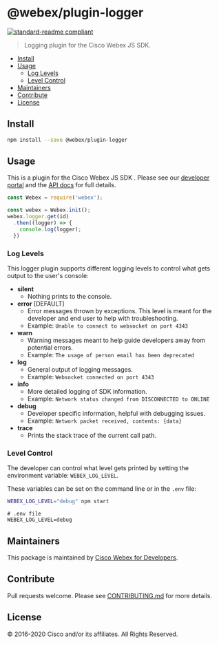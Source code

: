 # @webex/plugin-logger

[![standard-readme compliant](https://img.shields.io/badge/readme%20style-standard-brightgreen.svg?style=flat-square)](https://github.com/RichardLitt/standard-readme)

> Logging plugin for the Cisco Webex JS SDK.

- [Install](#install)
- [Usage](#usage)
  - [Log Levels](#log-levels)
  - [Level Control](#level-control)
- [Maintainers](#maintainers)
- [Contribute](#contribute)
- [License](#license)

## Install

```bash
npm install --save @webex/plugin-logger
```

## Usage

This is a plugin for the Cisco Webex JS SDK . Please see our [developer portal](https://developer.webex.com/) and the [API docs](https://webex.github.io/webex-js-sdk/api/) for full details.

```js
const Webex = require('webex');

const webex = Webex.init();
webex.logger.get(id)
  .then((logger) => {
    console.log(logger);
  })

```

### Log Levels

This logger plugin supports different logging levels to control what gets output to the user's console:

- **silent**
  - Nothing prints to the console.
- **error** [DEFAULT]
  - Error messages thrown by exceptions. This level is meant for the developer and end user to help with troubleshooting.
  - Example: `Unable to connect to websocket on port 4343`
- **warn**
  - Warning messages meant to help guide developers away from potential errors.
  - Example: `The usage of person email has been deprecated`
- **log**
  - General output of logging messages.
  - Example: `Websocket connected on port 4343`
- **info**
  - More detailed logging of SDK information.
  - Example: `Network status changed from DISCONNECTED to ONLINE` 
- **debug**
  - Developer specific information, helpful with debugging issues.
  - Example: `Network packet received, contents: {data}`
- **trace**
  - Prints the stack trace of the current call path.

### Level Control

The developer can control what level gets printed by setting the environment variable: `WEBEX_LOG_LEVEL`.

These variables can be set on the command line or in the `.env` file:

```bash
WEBEX_LOG_LEVEL="debug" npm start
```

```env
# .env file
WEBEX_LOG_LEVEL=debug
````

## Maintainers

This package is maintained by [Cisco Webex for Developers](https://developer.webex.com/).

## Contribute

Pull requests welcome. Please see [CONTRIBUTING.md](https://github.com/webex/webex-js-sdk/blob/master/CONTRIBUTING.md) for more details.

## License

© 2016-2020 Cisco and/or its affiliates. All Rights Reserved.
